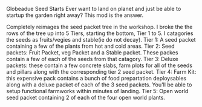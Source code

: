 Globeadue Seed Starts
Ever want to land on planet and just be able to startup the garden right away? This mod is the answer.

Completely reimages the seed packet tree in the workshop.
I broke the the rows of the tree up into 5 Tiers, starting the bottom, Tier 1 to 5.
I catagories the seeds as fruits/vegies and stable(ie do not decay).
Tier 1: A seed packet containing a few of the plants from hot and cold areas.
Tier 2: Seed packets: Fruit Packet, veg Packet and a Stable packet. These packes contain a few of each of the seeds from that catagory.
Tier 3: Deluxe packets: these contain a few concrete slabs, farm plots for all of the seeds and pillars along with the corresponding tier 2 seed packet.
Tier 4: Farm Kit: this expensive pack contains a bunch of food prepartation deploysables along with a deluxe packet of each of the 3 seed packets. You'll be able to setup functional farmworks within minutes of landing.
Tier 5: Open world seed packet containing 2 of each of the four open world plants.


